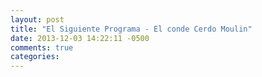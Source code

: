 ```yaml
---
layout: post
title: "El Siguiente Programa - El conde Cerdo Moulin"
date: 2013-12-03 14:22:11 -0500
comments: true
categories: 
---
```

